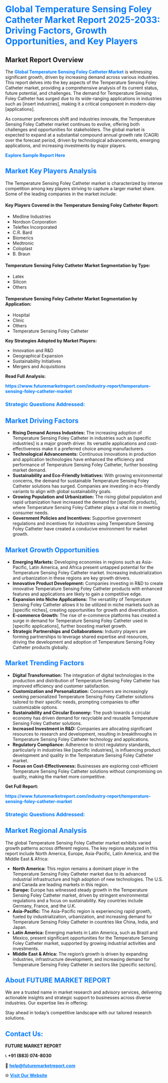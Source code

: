 <h1 style="color: #007BFF;">Global Temperature Sensing Foley Catheter Market Report 2025-2033: Driving Factors, Growth Opportunities, and Key Players</h1>

<section id="overview">
<h2>Market Report Overview</h2>
<p>The <a href="https://www.futuremarketreport.com/industry-report/temperature-sensing-foley-catheter-market" style="color: #007BFF; text-decoration: none;"><strong>Global Temperature Sensing Foley Catheter Market</strong></a> is witnessing significant growth, driven by increasing demand across various industries. This report delves into the key aspects of the Temperature Sensing Foley Catheter market, providing a comprehensive analysis of its current status, future potential, and challenges. The demand for Temperature Sensing Foley Catheter has surged due to its wide-ranging applications in industries such as [insert industries], making it a critical component in modern-day [applications].</p>
<p>As consumer preferences shift and industries innovate, the Temperature Sensing Foley Catheter market continues to evolve, offering both challenges and opportunities for stakeholders. The global market is expected to expand at a substantial compound annual growth rate (CAGR) over the forecast period, driven by technological advancements, emerging applications, and increasing investments by major players.</p>
</section>

<section id="overview">
<p><a href="https://www.futuremarketreport.com/request-sample/reportId=122482" style="color: #007BFF; text-decoration: none;"><strong>Explore Sample Report Here</strong></a></p>
</section>

<section id="key-players">
<h2 style="color: #007BFF;">Market Key Players Analysis</h2>
<p>The Temperature Sensing Foley Catheter market is characterized by intense competition among key players striving to capture a larger market share. Some of the leading companies in the market include:</p>
<h4>Key Players Covered in the Temperature Sensing Foley Catheter Report:</h4>
<ul><li>Medline Industries</li><li>Nordson Corporation</li><li>Teleflex Incorporated</li><li>C.R. Bard</li><li>Biomerics</li><li>Medtronic</li><li>Coloplast</li><li>B. Braun</li></ul>
<h4>Temperature Sensing Foley Catheter Market Segmentation by Type:</h4>
<ul><li>Latex</li><li>Silicon</li><li>Others</li></ul>

<h4>Temperature Sensing Foley Catheter Market Segmentation by Application:</h4>
<ul><li>Hospital</li><li>Clinic</li><li>Others</li><li>Temperature Sensing Foley Catheter</li></ul>
<p><strong>Key Strategies Adopted by Market Players:</strong></p>
<ul>
<li>Innovation and R&D</li>
<li>Geographical Expansion</li>
<li>Sustainability Initiatives</li>
<li>Mergers and Acquisitions</li>
</ul>
</section>

<section>
<p><strong>Read Full Analysis: </strong></p><a href="https://www.futuremarketreport.com/industry-report/temperature-sensing-foley-catheter-market" style="color: #007BFF; text-decoration: none;"><strong>https://www.futuremarketreport.com/industry-report/temperature-sensing-foley-catheter-market</strong></a>
<h3 style="color: #007BFF;">Strategic Questions Addressed:</h3>
</section>

<section id="driving-factors">
<h2 style="color: #007BFF;">Market Driving Factors</h2>
<ul>
<li><strong>Rising Demand Across Industries:</strong> The increasing adoption of Temperature Sensing Foley Catheter in industries such as [specific industries] is a major growth driver. Its versatile applications and cost-effectiveness make it a preferred choice among manufacturers.</li>
<li><strong>Technological Advancements:</strong> Continuous innovations in production and application technologies have enhanced the efficiency and performance of Temperature Sensing Foley Catheter, further boosting market demand.</li>
<li><strong>Sustainability and Eco-Friendly Initiatives:</strong> With growing environmental concerns, the demand for sustainable Temperature Sensing Foley Catheter solutions has surged. Companies are investing in eco-friendly variants to align with global sustainability goals.</li>
<li><strong>Growing Population and Urbanization:</strong> The rising global population and rapid urbanization have increased the demand for [specific products], where Temperature Sensing Foley Catheter plays a vital role in meeting consumer needs.</li>
<li><strong>Government Policies and Incentives:</strong> Supportive government regulations and incentives for industries using Temperature Sensing Foley Catheter have created a conducive environment for market growth.</li>
</ul>
</section>

<section id="growth-opportunities">
<h2 style="color: #007BFF;">Market Growth Opportunities</h2>
<ul>
<li><strong>Emerging Markets:</strong> Developing economies in regions such as Asia-Pacific, Latin America, and Africa present untapped potential for the Temperature Sensing Foley Catheter market. Increasing industrialization and urbanization in these regions are key growth drivers.</li>
<li><strong>Innovative Product Development:</strong> Companies investing in R&D to create innovative Temperature Sensing Foley Catheter products with enhanced features and applications are likely to gain a competitive edge.</li>
<li><strong>Expansion into Niche Applications:</strong> The versatility of Temperature Sensing Foley Catheter allows it to be utilized in niche markets such as [specific niches], creating opportunities for growth and diversification.</li>
<li><strong>E-commerce Growth:</strong> The rise of e-commerce platforms has created a surge in demand for Temperature Sensing Foley Catheter used in [specific applications], further boosting market growth.</li>
<li><strong>Strategic Partnerships and Collaborations:</strong> Industry players are forming partnerships to leverage shared expertise and resources, driving the development and adoption of Temperature Sensing Foley Catheter products globally.</li>
</ul>
</section>

<section id="trending-factors">
<h2 style="color: #007BFF;">Market Trending Factors</h2>
<ul>
<li><strong>Digital Transformation:</strong> The integration of digital technologies in the production and distribution of Temperature Sensing Foley Catheter has improved efficiency and customer satisfaction.</li>
<li><strong>Customization and Personalization:</strong> Consumers are increasingly seeking personalized Temperature Sensing Foley Catheter solutions tailored to their specific needs, prompting companies to offer customizable options.</li>
<li><strong>Sustainability and Circular Economy:</strong> The push towards a circular economy has driven demand for recyclable and reusable Temperature Sensing Foley Catheter solutions.</li>
<li><strong>Increased Investment in R&D:</strong> Companies are allocating significant resources to research and development, resulting in breakthroughs in Temperature Sensing Foley Catheter technology and applications.</li>
<li><strong>Regulatory Compliance:</strong> Adherence to strict regulatory standards, particularly in industries like [specific industries], is influencing product development and quality in the Temperature Sensing Foley Catheter market.</li>
<li><strong>Focus on Cost-Effectiveness:</strong> Businesses are exploring cost-efficient Temperature Sensing Foley Catheter solutions without compromising on quality, making the market more competitive.</li>
</ul>
</section>

<section>
<p><strong>Get Full Report: </strong></p><a href="https://www.futuremarketreport.com/industry-report/temperature-sensing-foley-catheter-market" style="color: #007BFF; text-decoration: none;"><strong>https://www.futuremarketreport.com/industry-report/temperature-sensing-foley-catheter-market</strong></a>
<h3 style="color: #007BFF;">Strategic Questions Addressed:</h3>
</section>


<section id="regional-analysis">
<h2 style="color: #007BFF;">Market Regional Analysis</h2>
<p>The global Temperature Sensing Foley Catheter market exhibits varied growth patterns across different regions. The key regions analyzed in this report include North America, Europe, Asia-Pacific, Latin America, and the Middle East & Africa:</p>
<ul>
<li><strong>North America:</strong> This region remains a dominant player in the Temperature Sensing Foley Catheter market due to its advanced industrial infrastructure and high adoption of new technologies. The U.S. and Canada are leading markets in this region.</li>
<li><strong>Europe:</strong> Europe has witnessed steady growth in the Temperature Sensing Foley Catheter market, driven by stringent environmental regulations and a focus on sustainability. Key countries include Germany, France, and the U.K.</li>
<li><strong>Asia-Pacific:</strong> The Asia-Pacific region is experiencing rapid growth, fueled by industrialization, urbanization, and increasing demand for Temperature Sensing Foley Catheter in countries like China, India, and Japan.</li>
<li><strong>Latin America:</strong> Emerging markets in Latin America, such as Brazil and Mexico, present significant opportunities for the Temperature Sensing Foley Catheter market, supported by growing industrial activities and investments.</li>
<li><strong>Middle East & Africa:</strong> The region’s growth is driven by expanding industries, infrastructure development, and increasing demand for Temperature Sensing Foley Catheter in sectors like [specific sectors].</li>
</ul>
</section>

<footer>
<h2 style="color: #007BFF;">About FUTURE MARKET REPORT</h2>
<p>We are a trusted name in market research and advisory services, delivering actionable insights and strategic support to businesses across diverse industries. Our expertise lies in offering:</p>

<p>Stay ahead in today’s competitive landscape with our tailored research solutions.</p>

<h2 style="color: #007BFF;">Contact Us:</h2>
<p><strong>FUTURE MARKET REPORT</strong></p>
<p>📞 <strong>+91 (883) 074-8030</strong></p>
<p>📧 <strong><a href="mailto:help@futuremarketreport.com" style="color: #007BFF;">help@futuremarketreport.com</a></strong></p>
<p>🌐 <strong><a href="https://www.futuremarketreport.com/" style="color: #007BFF;">Visit Our Website</a></strong></p>
</footer>